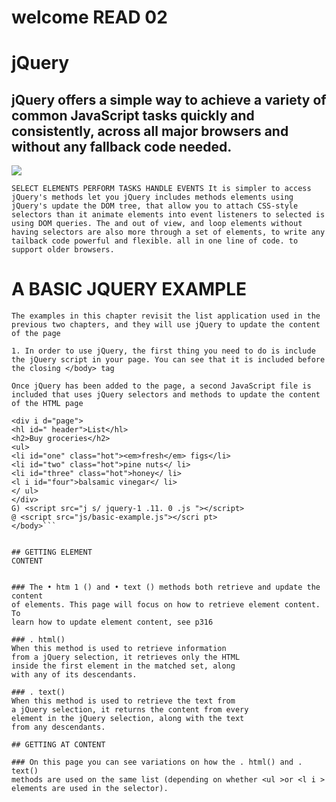 # welcome READ 02

# jQuery

## jQuery offers a simple way to achieve a variety of common JavaScript tasks quickly and consistently, across all major browsers and without any fallback code needed. 


![](https://encrypted-tbn0.gstatic.com/images?q=tbn:ANd9GcRlIq9GgW5hGqiazsJBRA72lQCtJJv5Zmhu4CS_GdUWIs8fS3Zr&s)


``SELECT ELEMENTS PERFORM TASKS HANDLE EVENTS
It is simpler to access jQuery's methods let you jQuery includes methods
elements using jQuery's update the DOM tree, that allow you to attach
CSS-style selectors than it animate elements into event listeners to selected
is using DOM queries. The and out of view, and loop elements without having
selectors are also more through a set of elements, to write any tailback code
powerful and flexible. all in one line of code. to support older browsers.``


# A BASIC JQUERY EXAMPLE 




``The examples in this chapter revisit the list application used in
the previous two chapters, and they will use jQuery to update the content of the page``


``1. In order to use jQuery, the first
thing you need to do is include
the jQuery script in your page.
You can see that it is included
before the closing </body> tag``


``Once jQuery has been added
to the page, a second JavaScript
file is included that uses jQuery
selectors and methods to update
the content of the HTML page``

```<body>
<div i d="page">
<hl id=" header">List</hl>
<h2>Buy groceries</h2>
<ul>
<li id="one" class="hot"><em>fresh</em> figs</li>
<li id="two" class="hot">pine nuts</ li>
<li id="three" class="hot">honey</ li>
<l i id="four">balsamic vinegar</ li>
</ ul>
</div>
G) <script src="j s/ jquery-1 .11. 0 .js "></script>
@ <script src="js/basic-example.js"></scri pt>
</body>```


## GETTING ELEMENT
CONTENT 


### The • htm 1 () and • text () methods both retrieve and update the content
of elements. This page will focus on how to retrieve element content. To
learn how to update element content, see p316 

### . html()
When this method is used to retrieve information
from a jQuery selection, it retrieves only the HTML
inside the first element in the matched set, along
with any of its descendants. 

### . text()
When this method is used to retrieve the text from
a jQuery selection, it returns the content from every
element in the jQuery selection, along with the text
from any descendants. 

## GETTING AT CONTENT

### On this page you can see variations on how the . html() and . text()
methods are used on the same list (depending on whether <ul >or <l i >
elements are used in the selector). 